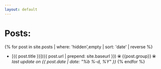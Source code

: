 ```yaml
---
layout: default
---
```

# Posts:

{% for post in site.posts | where: 'hidden',empty  | sort: 'date' | reverse %}
* [{{ post.title }}]({{ post.url | prepend: site.baseurl }}) ⦿ {{post.group}} ⦿ _last update on {{ post.date | date: "%b %-d, %Y" }}_
{% endfor %}